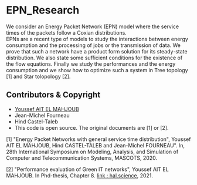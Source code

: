 # EPN_Research

We consider an Energy Packet Network (EPN) model where the service times of the packets follow a Coxian distributions. <br>
EPNs are a recent type of models to study the interactions between energy consumption and the processing of jobs or the transmission of
data. We prove that such a network have a product form solution for its steady-state distribution. We also state some sufficient
conditions for the existence of the flow equations. Finally we study the performances and the energy consumption and we
show how to optimize such a system in Tree topology [1] and Star tolopology [2].

##  Contributors & Copyright

- [Youssef AIT EL MAHJOUB](https://github.com/ossef)
- Jean-Michel Fourneau
- Hind Castel-Taleb
- This code is open source. The original documents are [1] or [2].

[1] "Energy Packet Networks with general service time distribution", Youssef AIT EL MAHJOUB, Hind CASTEL-TALEB and Jean-Michel FOURNEAU". In, 28th International Symposium on Modeling, Analysis, and Simulation of Computer and Telecommunication Systems, MASCOTS, 2020.

[2] "Performance evaluation of Green IT networks", Youssef AIT EL MAHJOUB. In Phd-thesis, Chapter 8. [link : hal.science](https://hal.science/tel-03215137v1), 2021.
